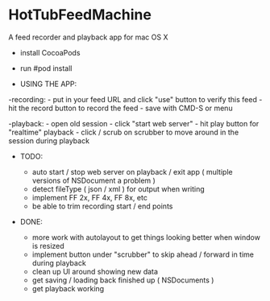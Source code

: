 HotTubFeedMachine
=================

A feed recorder and playback app for mac OS X

- install CocoaPods
- run #pod install

- USING THE APP:

 -recording:
    - put in your feed URL and click "use" button to verify this feed
    - hit the record button to record the feed
    - save with CMD-S or menu
 
 -playback:
    - open old session
    - click "start web server"
    - hit play button for "realtime" playback
    - click / scrub on scrubber to move around in the session during playback
  
- TODO:
  - auto start / stop web server on playback / exit app ( multiple versions of NSDocument a problem )
  - detect fileType ( json / xml ) for output when writing
  - implement FF 2x, FF 4x, FF 8x, etc
  - be able to trim recording start / end points
  
- DONE:
  - more work with autolayout to get things looking better when window is resized
  - implement button under "scrubber" to skip ahead / forward in time during playback
  - clean up UI around showing new data
  - get saving / loading back finished up ( NSDocuments ) 
  - get playback working
  
  
